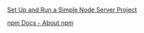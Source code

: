 [Set Up and Run a Simple Node Server Project](levelup.gitconnected.com/set-up-and-run-a-simple-node-server-project-38b403a3dc09)

[npm Docs - About npm](https://docs.npmjs.com/about-npm)